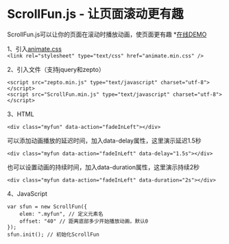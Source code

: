 # ScrollFun.js - 让页面滚动更有趣
ScrollFun.js可以让你的页面在滚动时播放动画，使页面更有趣   *[在线DEMO](http://scrollfun.cc)

1、引入[animate.css](https://github.com/daneden/animate.css)  
```<link rel="stylesheet" type="text/css" href="animate.min.css" />```  

2、引入文件（支持jquery和zepto）  
  
```
<script src="zepto.min.js" type="text/javascript" charset="utf-8"></script>
<script src="ScrollFun.min.js" type="text/javascript" charset="utf-8"></script>
```  
  
3、HTML  
  
```<div class="myfun" data-action="fadeInLeft"></div>```  
  
可以添加动画播放的延迟时间，加入data-delay属性，这里演示延迟1.5秒  
  
```<div class="myfun data-action="fadeInLeft" data-delay="1.5s"></div>```  
  
也可以设置动画的持续时间，加入data-duration属性，这里演示持续2秒  
  
```<div class="myfun data-action="fadeInLeft" data-duration="2s"></div>```  
  
4、JavaScript  
```
var sfun = new ScrollFun({  
    elem: ".myfun", // 定义元素名  
    offset: "40" // 距离底部多少开始播放动画，默认0  
});  
sfun.init(); // 初始化ScrollFun  
```
